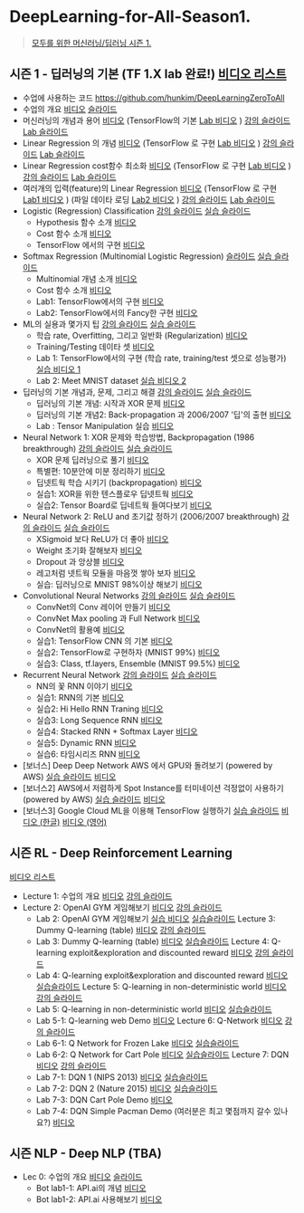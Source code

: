# DeepLearning-for-All-Season1.
> [모두를 위한 머신러닝/딥러닝 시즌 1.](https://hunkim.github.io/ml/)

## 시즌 1 - 딥러닝의 기본 (TF 1.X lab 완료!) [비디오 리스트](https://www.youtube.com/watch?v=BS6O0zOGX4E&list=PLlMkM4tgfjnLSOjrEJN31gZATbcj_MpUm&index=2)
- 수업에 사용하는 코드 https://github.com/hunkim/DeepLearningZeroToAll
- 수업의 개요 [비디오](https://www.youtube.com/watch?v=BS6O0zOGX4E) [슬라이드](https://hunkim.github.io/ml/lec0.pdf)
- 머신러닝의 개념과 용어 [비디오](https://www.youtube.com/watch?v=qPMeuL2LIqY) (TensorFlow의 기본 [Lab 비디오](https://www.youtube.com/watch?v=-57Ne86Ia8w) ) [강의 슬라이드](https://hunkim.github.io/ml/lec1.pdf) [Lab 슬라이드](https://docs.google.com/presentation/d/137IlT2N3AYcclqxNuc8j9RDrIeHiYkSZ5JPg_vg9Jqk/edit#slide=id.g1d115b0ec5_0_215)
- Linear Regression 의 개념 [비디오](https://www.youtube.com/watch?v=Hax03rCn3UI) (TensorFlow 로 구현 [Lab 비디오](https://www.youtube.com/watch?v=mQGwjrStQgg) ) [강의 슬라이드](https://hunkim.github.io/ml/lec2.pdf) [Lab 슬라이드](https://docs.google.com/presentation/d/12raZrY3d244q6jGuC7EykeSPzjP1-FqofMiNlx5Q52o)
- Linear Regression cost함수 최소화 [비디오](https://www.youtube.com/watch?v=TxIVr-nk1so) (TensorFlow 로 구현 [Lab 비디오](https://www.youtube.com/watch?v=Y0EF9VqRuEA&feature=youtu.be) ) [강의 슬라이드](https://hunkim.github.io/ml/lec3.pdf) [Lab 슬라이드](https://docs.google.com/presentation/d/1Az_ulisKyBH7hVNrQmN_3HyrX1sAxUMqXQvvtaRGYl4)
- 여러개의 입력(feature)의 Linear Regression [비디오](https://www.youtube.com/watch?v=kPxpJY6fRkY&feature=youtu.be) (TensorFlow 로 구현 [Lab1 비디오](https://www.youtube.com/watch?v=fZUV3xjoZSM) ) (파일 데이타 로딩 [Lab2 비디오](https://www.youtube.com/watch?v=o2q4QNnoShY) ) [강의 슬라이드](https://docs.google.com/presentation/d/1bHVxjCVvRKjCgtf6OMmxe35nR65LnsERoWSefWscv2I/) [Lab 슬라이드](https://docs.google.com/presentation/d/1WF5yphSXyzYLG8wmVvOpRmgAlw4vewbK51ZwLAOFZXk)
- Logistic (Regression) Classification [강의 슬라이드](https://hunkim.github.io/ml/lec5.pdf)  [실습 슬라이드](https://docs.google.com/presentation/d/180ZISPNRVWYKyV61xoZepZ_KVUK6mujIXuwXE0eKZuM)
  - Hypothesis 함수 소개 [비디오](https://www.youtube.com/watch?v=PIjno6paszY&feature=youtu.be)
  - Cost 함수 소개 [비디오](https://www.youtube.com/watch?v=6vzchGYEJBc)
  - TensorFlow 에서의 구현 [비디오](https://www.youtube.com/watch?v=2FeWGgnyLSw&feature=youtu.be)
- Softmax Regression (Multinomial Logistic Regression) [슬라이드](https://hunkim.github.io/ml/lec6.pdf) [실습 슬라이드](https://docs.google.com/presentation/d/1FPcmOh_gmBw7uyOThFyKwdx7Ua2q8tX0kVFOSwI6kas)
  - Multinomial 개념 소개 [비디오](https://www.youtube.com/watch?v=MFAnsx1y9ZI)
  - Cost 함수 소개 [비디오](https://www.youtube.com/watch?v=jMU9G5WEtBc)
  - Lab1: TensorFlow에서의 구현 [비디오](https://www.youtube.com/watch?v=VRnubDzIy3A)
  - Lab2: TensorFlow에서의 Fancy한 구현 [비디오](https://www.youtube.com/watch?v=E-io76NlsqA)
- ML의 실용과 몇가지 팁 [강의 슬라이드](https://hunkim.github.io/ml/lec7.pdf) [실습 슬라이드](https://docs.google.com/presentation/d/1cVwqMpERToATs1JGYps0F3MLARP8OAlw6ZIe-lpPHYs)
  - 학습 rate, Overfitting, 그리고 일반화 (Regularization) [비디오](https://www.youtube.com/watch?v=1jPjVoDV_uo)
  - Training/Testing 데이타 셋 [비디오](https://www.youtube.com/watch?v=KVv1nMSlPzY)
  - Lab 1: TensorFlow에서의 구현 (학습 rate, training/test 셋으로 성능평가) [실습 비디오 1](https://www.youtube.com/watch?v=oSJfejG2C3w)
  - Lab 2: Meet MNIST dataset [실습 비디오 2](https://www.youtube.com/watch?v=KVv1nMSlPzY)
- 딥러닝의 기본 개념과, 문제, 그리고 해결 [강의 슬라이드](https://hunkim.github.io/ml/lec8.pdf) [실습 슬라이드](https://docs.google.com/presentation/d/1gQ7Xxrhylkr5Kk5pG15yvX3yOln_hk2-H6jrQeXqKmU)
  - 딥러닝의 기본 개념: 시작과 XOR 문제 [비디오](https://www.youtube.com/watch?v=n7DNueHGkqE&feature=youtu.be)
  - 딥러닝의 기본 개념2: Back-propagation 과 2006/2007 '딥'의 출현 [비디오](https://www.youtube.com/watch?v=AByVbUX1PUI)
  - Lab : Tensor Manipulation 실습 [비디오](https://www.youtube.com/watch?v=ZYX0FaqUeN4)
- Neural Network 1: XOR 문제와 학습방법, Backpropagation (1986 breakthrough) [강의 슬라이드](https://hunkim.github.io/ml/lec9.pdf) [실습 슬라이드](https://docs.google.com/presentation/u/1/d/1KHpjyziDm0Wle-OI-6TZhWM2Oj7YiypXuZOZ1SJW8ds/edit?usp=drive_web)
  - XOR 문제 딥러닝으로 풀기 [비디오](https://www.youtube.com/watch?v=GYecDQQwTdI)
  - 특별편: 10분안에 미분 정리하기 [비디오](https://www.youtube.com/watch?v=oZyvmtqLmLo)
  - 딥넷트웍 학습 시키기 (backpropagation) [비디오](https://www.youtube.com/watch?v=573EZkzfnZ0)
  - 실습1: XOR을 위한 텐스플로우 딥넷트웍 [비디오](https://www.youtube.com/watch?v=oFGHOsAYiz0&feature=youtu.be)
  - 실습2: Tensor Board로 딥네트웍 들여다보기 [비디오](https://www.youtube.com/watch?v=lmrWZPFYjHM&feature=youtu.be)
- Neural Network 2: ReLU and 초기값 정하기 (2006/2007 breakthrough) [강의 슬라이드](https://hunkim.github.io/ml/lec10.pdf) [실습 슬라이드](https://docs.google.com/presentation/d/1fuOqBNMLgUskKUzpEEDVPXrsByEGBpXW-zpHxyl-haY/edit)
  - XSigmoid 보다 ReLU가 더 좋아 [비디오](https://www.youtube.com/watch?v=cKtg_fpw88c&feature=youtu.be)
  - Weight 초기화 잘해보자 [비디오](https://www.youtube.com/watch?v=4rC0sWrp3Uw&feature=youtu.be)
  - Dropout 과 앙상블 [비디오](https://www.youtube.com/watch?v=wTxMsp22llc&feature=youtu.be)
  - 레고처럼 넷트웍 모듈을 마음껏 쌓아 보자 [비디오](https://www.youtube.com/watch?v=YHsbHjTBx9Q&feature=youtu.be)
  - 실습: 딥러닝으로 MNIST 98%이상 해보기 [비디오](https://www.youtube.com/watch?v=6CCXyfvubvY)
- Convolutional Neural Networks [강의 슬라이드](https://hunkim.github.io/ml/lec11.pdf) [실습 슬라이드](https://docs.google.com/presentation/u/1/d/1h90rpyWiVlwkuCtMgTLfAVKIiqJrFunnKR7dqPNtI6I/edit)
  - ConvNet의 Conv 레이어 만들기 [비디오](https://www.youtube.com/watch?v=Em63mknbtWo)
  - ConvNet Max pooling 과 Full Network [비디오](https://www.youtube.com/watch?v=2-75C-yZaoA&feature=youtu.be)
  - ConvNet의 활용예 [비디오](https://www.youtube.com/watch?v=KbNbWTnlYXs&feature=youtu.be)
  - 실습1: TensorFlow CNN 의 기본 [비디오](https://www.youtube.com/watch?v=E9Xh_fc9KnQ)
  - 실습2: TensorFlow로 구현하자 (MNIST 99%) [비디오](https://www.youtube.com/watch?v=pQ9Y9ZagZBk)
  - 실습3: Class, tf.layers, Ensemble (MNIST 99.5%) [비디오](https://www.youtube.com/watch?v=c62uTWdhhMw)
- Recurrent Neural Network [강의 슬라이드](https://hunkim.github.io/ml/lec12.pdf) [실습 슬라이드](https://docs.google.com/presentation/d/1UpZVnOvouIbXd0MAFBltSra5rRpsiJ-UyBUKGCrfYoo/edit)
  - NN의 꽃 RNN 이야기 [비디오](https://www.youtube.com/watch?v=-SHPG_KMUkQ&feature=youtu.be)
  - 실습1: RNN의 기본 [비디오](https://www.youtube.com/watch?v=B5GtZuUvujQ&feature=youtu.be)
  - 실습2: Hi Hello RNN Traning [비디오](https://www.youtube.com/watch?v=39_P23TqUnw)
  - 실습3: Long Sequence RNN [비디오](https://www.youtube.com/watch?v=2R6nfCNNz1U)
  - 실습4: Stacked RNN + Softmax Layer [비디오](https://www.youtube.com/watch?v=vwjt1ZE5-K4)
  - 실습5: Dynamic RNN [비디오](https://www.youtube.com/watch?v=aArdoSpdMEc)
  - 실습6: 타임시리즈 RNN [비디오](https://www.youtube.com/watch?v=odMGK7pwTqY&feature=youtu.be)
- [보너스] Deep Deep Network AWS 에서 GPU와 돌려보기 (powered by AWS) [실습 슬라이드](https://hunkim.github.io/ml/lab13.pdf) [비디오](https://www.youtube.com/watch?v=9VckXVoJEe0&feature=youtu.be)
- [보너스2] AWS에서 저렴하게 Spot Instance를 터미네이션 걱정없이 사용하기 (powered by AWS) [실습 슬라이드](https://hunkim.github.io/ml/lab14-aws_spot_instance.pdf) [비디오](https://www.youtube.com/watch?v=orIXr5xd6P0)
- [보너스3] Google Cloud ML을 이용해 TensorFlow 실행하기 [실습 슬라이드](https://github.com/hunkim/GoogleCloudMLExamples/blob/master/Google%20Cloud%20ML.pdf) [비디오 (한글)](https://www.youtube.com/watch?v=8Jkz2HexDAM) [비디오 (영어)](https://www.youtube.com/watch?v=EIRD3HAp-QQ)

## 시즌 RL - Deep Reinforcement Learning
[비디오 리스트](https://www.youtube.com/watch?v=dZ4vw6v3LcA&list=PLlMkM4tgfjnKsCWav-Z2F-MMFRx-2gMGG&index=2)
- Lecture 1: 수업의 개요 [비디오](https://www.youtube.com/watch?v=dZ4vw6v3LcA) [강의 슬라이드](https://hunkim.github.io/ml/RL/rl01.pdf)
- Lecture 2: OpenAI GYM 게임해보기 [비디오](https://www.youtube.com/watch?v=xgoO54qN4lY) [강의 슬라이드](https://hunkim.github.io/ml/RL/rl02.pdf)
  - Lab 2: OpenAI GYM 게임해보기 [실습 비디오](https://www.youtube.com/watch?v=xvDAURQVDhk&feature=youtu.be) [실습슬라이드](https://hunkim.github.io/ml/RL/rl-l02.pdf)
Lecture 3: Dummy Q-learning (table) [비디오](https://www.youtube.com/watch?v=Vd-gmo-qO5E) [강의 슬라이드](https://hunkim.github.io/ml/RL/rl03.pdf)
  - Lab 3: Dummy Q-learning (table) [비디오](https://www.youtube.com/watch?v=yOBKtGU6CG0) [실습슬라이드](https://hunkim.github.io/ml/RL/rl-l03.pdf)
Lecture 4: Q-learning exploit&exploration and discounted reward [비디오](https://www.youtube.com/watch?v=MQ-3QScrFSI) [강의 슬라이드](https://hunkim.github.io/ml/RL/rl04.pdf)
  - Lab 4: Q-learning exploit&exploration and discounted reward [비디오](https://www.youtube.com/watch?v=VYOq-He90bE) [실습슬라이드](https://hunkim.github.io/ml/RL/rl-l04.pdf)
Lecture 5: Q-learning in non-deterministic world [비디오](https://www.youtube.com/watch?v=6KSf-j4LL-c) [강의 슬라이드](https://hunkim.github.io/ml/RL/rl05.pdf)
  - Lab 5: Q-learning in non-deterministic world [비디오](https://www.youtube.com/watch?v=ZCumo_6qTsU) [실습슬라이드](https://hunkim.github.io/ml/RL/rl-l05.pdf)
  - Lab 5-1: Q-learning web Demo [비디오](https://www.youtube.com/watch?v=B-CZv9WD5eM)
Lecture 6: Q-Network [비디오](https://www.youtube.com/watch?v=w9GwqPx7LW8) [강의 슬라이드](https://hunkim.github.io/ml/RL/rl06.pdf)
  - Lab 6-1: Q Network for Frozen Lake [비디오](https://www.youtube.com/watch?v=Fcmgl8ow2Uc) [실습슬라이드](https://hunkim.github.io/ml/RL/rl06-l1.pdf)
  - Lab 6-2: Q Network for Cart Pole [비디오](https://www.youtube.com/watch?v=MF_Wllw9VKk) [실습슬라이드](https://hunkim.github.io/ml/RL/rl06-l2.pdf)
Lecture 7: DQN [비디오](https://www.youtube.com/watch?v=S1Y9eys2bdg&feature=youtu.be) [강의 슬라이드](https://hunkim.github.io/ml/RL/rl07.pdf)
  - Lab 7-1: DQN 1 (NIPS 2013) [비디오](https://www.youtube.com/watch?v=Fbf9YUyDFww&feature=youtu.be) [실습슬라이드](https://hunkim.github.io/ml/RL/rl07-l1.pdf)
  - Lab 7-2: DQN 2 (Nature 2015) [비디오](https://www.youtube.com/watch?v=ByB49iDMiZE&feature=youtu.be) [실습슬라이드](https://hunkim.github.io/ml/RL/rl07-l2.pdf)
  - Lab 7-3: DQN Cart Pole Demo [비디오](https://www.youtube.com/watch?v=TdA0APWRCx0&list=PLlMkM4tgfjnKsCWav-Z2F-MMFRx-2gMGG&index=15)
  - Lab 7-4: DQN Simple Pacman Demo (여러분은 최고 몇점까지 갈수 있나요?) [비디오](https://www.youtube.com/watch?v=SJQEWgkvBvo)

## 시즌 NLP - Deep NLP (TBA)
- Lec 0: 수업의 개요 [비디오](https://www.youtube.com/watch?v=O9THzrcCLoA) [슬라이드](https://hunkim.github.io/ml/s2-lec00.pdf)
  - Bot lab1-1: API.ai의 개념 [비디오](https://www.youtube.com/watch?v=jF70X0tUzV8)
  - Bot lab1-2: API.ai 사용해보기 [비디오](https://www.youtube.com/watch?v=jBnzfLGcn5o)
